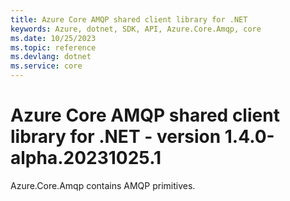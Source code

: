 ```yaml
---
title: Azure Core AMQP shared client library for .NET
keywords: Azure, dotnet, SDK, API, Azure.Core.Amqp, core
ms.date: 10/25/2023
ms.topic: reference
ms.devlang: dotnet
ms.service: core
---
```

# Azure Core AMQP shared client library for .NET - version 1.4.0-alpha.20231025.1 


Azure.Core.Amqp contains AMQP primitives. 


